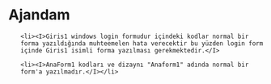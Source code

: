 Ajandam
=======
<OL></OL>
<OL></OL>
<ul type="circle">

    <li><I>Giris1 windows login formudur içindeki kodlar normal bir forma yazıldığında muhteemelen hata verecektir bu yüzden login form içinde Giris1 isimli forma yazılması gerekmektedir.</I>
<P>

    <li><I>AnaForm1 kodları ve dizaynı "Anaform1" adında normal bir form'a yazılmadır.</I></li>
    
</ul>
